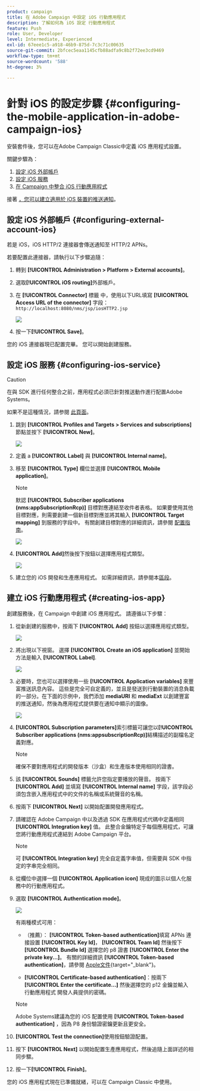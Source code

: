```yaml
---
product: campaign
title: 在 Adobe Campaign 中設定 iOS 行動應用程式
description: 了解如何為 iOS 設定 行動應用程式
feature: Push
role: User, Developer
level: Intermediate, Experienced
exl-id: 67eee1c5-a918-46b9-875d-7c3c71c00635
source-git-commit: 2bfcec5eaa1145cfb88adfa9c8b2f72ee3cd9469
workflow-type: tm+mt
source-wordcount: '588'
ht-degree: 3%

---
```


# 針對 iOS 的設定步驟 {#configuring-the-mobile-application-in-adobe-campaign-ios}

安裝套件後，您可以在Adobe Campaign Classic中定義 iOS 應用程式設置。

關鍵步驟為：

1. [設定 iOS 外部帳戶](#configuring-external-account-ios)
1. [設定 iOS 服務](#configuring-ios-service)
1. [在 Campaign 中整合 iOS 行動應用程式](#creating-ios-app)

接著 [，您可以建立適用於 iOS 裝置的推送通知](create-notifications-ios.md)。

## 設定 iOS 外部帳戶 {#configuring-external-account-ios}

若是 iOS，iOS HTTP/2 連接器會傳送通知至 HTTP/2 APNs。

若要配置此連接器，請執行以下步驟追隨：

1. 轉到 **[!UICONTROL Administration > Platform > External accounts]**。
1. 選取&#x200B;**[!UICONTROL iOS routing]**&#x200B;外部帳戶。
1. 在 **[!UICONTROL Connector]** 標籤 中，使用以下URL填寫 **[!UICONTROL Access URL of the connector]** 字段： ```http://localhost:8080/nms/jsp/iosHTTP2.jsp```

   ![](assets/nmac_connectors.png)

1. 按一下&#x200B;**[!UICONTROL Save]**。

您的 iOS 連接器現已配置完畢。 您可以開始創建服務。

## 設定 iOS 服務 {#configuring-ios-service}

>[!CAUTION]
>
>在與 SDK 進行任何整合之前，應用程式必須已針對推送動作進行配置Adobe Systems。
>
>如果不是這種情況，請参閱 [此頁面](https://developer.apple.com/documentation/usernotifications)。

1. 跳到 **[!UICONTROL Profiles and Targets > Services and subscriptions]** 節點並按下 **[!UICONTROL New]**。

   ![](assets/nmac_service_1.png)

1. 定義 a **[!UICONTROL Label]** 與 **[!UICONTROL Internal name]**。
1. 移至 **[!UICONTROL Type]** 欄位並選擇 **[!UICONTROL Mobile application]**。

   >[!NOTE]
   >
   >默認 **[!UICONTROL Subscriber applications (nms:appSubscriptionRcp)]** 目標對應連結至收件者表格。 如果要使用其他目標對應，則需要創建一個新目標對應並將其輸入 **[!UICONTROL Target mapping]** 到服務的字段中。 有關創建目標對應的詳細資訊，請參閱 [配置指南](../../configuration/using/about-custom-recipient-table.md)。

   ![](assets/nmac_ios.png)

1. **[!UICONTROL Add]**&#x200B;然後按下按鈕以選擇應用程式類型。

   ![](assets/nmac_service_2.png)

1. 建立您的 iOS 開發和生產應用程式。 如需詳細資訊，請參閱本[區段](configuring-the-mobile-application.md#creating-ios-app)。

## 建立 iOS 行動應用程式 {#creating-ios-app}

創建服務後，在 Campaign 中創建 iOS 應用程式。 請遵循以下步驟：

1. 從新創建的服務中，按兩下 **[!UICONTROL Add]** 按鈕以選擇應用程式類型。

   ![](assets/nmac_service_2.png)

1. 將出現以下視窗。 選擇 **[!UICONTROL Create an iOS application]** 並開始方法是輸入 **[!UICONTROL Label]**.

   ![](assets/nmac_ios_2.png)

1. 必要時，您也可以選擇使用一些 **[!UICONTROL Application variables]** 來豐富推送訊息內容。 這些是完全可自定義的，並且是發送到行動裝置的消息負載的一部分。在下面的示例中，我們添加 **mediaURl** 和 **mediaExt** 以創建豐富的推送通知，然後為應用程式提供要在通知中顯示的圖像。

   ![](assets/nmac_ios_3.png)

1. **[!UICONTROL Subscription parameters]**&#x200B;索引標籤可讓您以&#x200B;**[!UICONTROL Subscriber applications (nms:appsubscriptionRcp)]**&#x200B;結構描述的副檔名定義對應。

   >[!NOTE]
   >
   >確保不要對應用程式的開發版本（沙盒）和生產版本使用相同的證書。

1. 該 **[!UICONTROL Sounds]** 標籤允許您指定要播放的聲音。 按兩下 **[!UICONTROL Add]** 並填寫 **[!UICONTROL Internal name]** 字段，該字段必須包含嵌入應用程式中的文件的名稱或系統聲音的名稱。

1. 按兩下 **[!UICONTROL Next]** 以開始配置開發應用程式。

1. 請確認在 Adobe Campaign 中以及透過 SDK 在應用程式代碼中定義相同 **[!UICONTROL Integration key]** 值。 <!--For more on this, refer to [this page](integrating-campaign-sdk-into-the-mobile-application.md).--> 此整合金鑰特定于每個應用程式，可讓您將行動應用程式連結到 Adobe Campaign 平台。

   >[!NOTE]
   >
   > 可 **[!UICONTROL Integration key]** 完全自定義字串值，但需要與 SDK 中指定的字串完全相同。

1. 從欄位中選擇一個 **[!UICONTROL Application icon]** 現成的圖示以個人化服務中的行動應用程式。

1. 選取 **[!UICONTROL Authentication mode]**。

   ![](assets/nmac_ios_5.png)

   有兩種模式可用：

   * （推薦）： **[!UICONTROL Token-based authentication]**&#x200B;填寫 APNs 連接設置 **[!UICONTROL Key Id]**， **[!UICONTROL Team Id]** 然後按下 **[!UICONTROL Bundle Id]** 選擇您的 p8 證書 **[!UICONTROL Enter the private key...]**。 有關的詳細資訊 **[!UICONTROL Token-based authentication]**，請參閱 [Apple文件](https://developer.apple.com/documentation/usernotifications/setting_up_a_remote_notification_server/establishing_a_token-based_connection_to_apns){target="_blank"}。

   * **[!UICONTROL Certificate-based authentication]**：按兩下 **[!UICONTROL Enter the certificate...]**  然後選擇您的 p12 金鑰並輸入 行動應用程式 開發人員提供的密碼。

   >[!NOTE]
   >
   > Adobe Systems建議為您的 iOS 配置使用 **[!UICONTROL Token-based authentication]** ，因為 P8 身份驗證密鑰更新且更安全。

1. **[!UICONTROL Test the connection]**&#x200B;使用按鈕驗證配置。

1. 按下 **[!UICONTROL Next]** 以開始配置生產應用程式，然後追隨上面詳述的相同步驟。


1. 按一下&#x200B;**[!UICONTROL Finish]**。

您的 iOS 應用程式現在已準備就緒，可以在 Campaign Classic 中使用。
